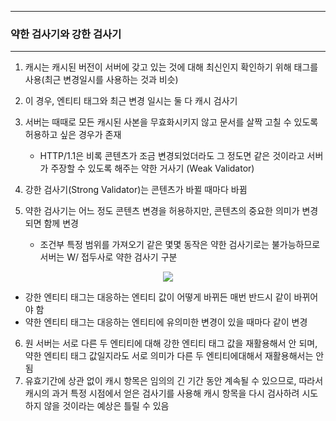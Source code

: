 -----
### 약한 검사기와 강한 검사기
-----
1. 캐시는 캐시된 버전이 서버에 갖고 있는 것에 대해 최신인지 확인하기 위해 태그를 사용(최근 변경일시를 사용하는 것과 비슷)
2. 이 경우, 엔티티 태그와 최근 변경 일시는 둘 다 캐시 검사기
3. 서버는 때때로 모든 캐시된 사본을 무효화시키지 않고 문서를 살짝 고칠 수 있도록 허용하고 싶은 경우가 존재
   - HTTP/1.1은 비록 콘텐츠가 조금 변경되었더라도 그 정도면 같은 것이라고 서버가 주장할 수 있도록 해주는 약한 거사기 (Weak Validator)
  
4. 강한 검사기(Strong Validator)는 콘텐츠가 바뀔 때마다 바뀜
5. 약한 검사기는 어느 정도 콘텐츠 변경을 허용하지만, 콘텐츠의 중요한 의미가 변경되면 함께 변경
   - 조건부 특정 범위를 가져오기 같은 몇몇 동작은 약한 검사기로는 불가능하므로 서버는 W/ 접두사로 약한 검사기 구분
<div align="center">
<img src="https://github.com/user-attachments/assets/6f713e0c-7f25-424a-a226-8f4822d2b92a">
</div>

   - 강한 엔티티 태그는 대응하는 엔티티 값이 어떻게 바뀌든 매번 반드시 같이 바뀌어야 함
   - 약한 엔티티 태그는 대응하는 엔티티에 유의미한 변경이 있을 때마다 같이 변경

6. 원 서버는 서로 다른 두 엔티티에 대해 강한 엔티티 태그 값을 재활용해서 안 되며, 약한 엔티티 태그 값일지라도 서로 의미가 다른 두 엔티티에대해서 재활용해서는 안 됨
7. 유효기간에 상관 없이 캐시 항목은 임의의 긴 기간 동안 계속될 수 있으므로, 따라서 캐시의 과거 특정 시점에서 얻은 검사기를 사용해 캐시 항목을 다시 검사하려 시도하지 않을 것이라는 예상은 틀릴 수 있음
